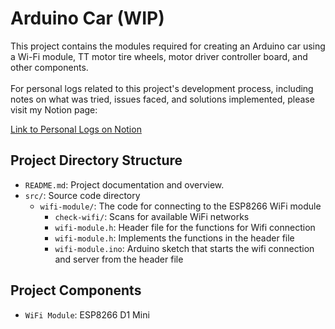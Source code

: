 # Arduino Car (WIP)

This project contains the modules required for creating an Arduino car using a Wi-Fi module, TT motor tire wheels, motor driver controller board, and other components.
<br><br>
For personal logs related to this project's development process, including notes on what was tried, issues faced, and solutions implemented, please visit my Notion page:

[Link to Personal Logs on Notion](https://www.notion.so/c5b6ac126b9d41408ebcfea41daa169a?v=1ad439b3949a4593b61890744ed84b66&pvs=4)

## Project Directory Structure

- `README.md`: Project documentation and overview.
- `src/`: Source code directory
    - `wifi-module/`: The code for connecting to the ESP8266 WiFi module
        - `check-wifi/`: Scans for available WiFi networks
        - `wifi-module.h`: Header file for the functions for Wifi connection
        - `wifi-module.h`: Implements the functions in the header file
        - `wifi-module.ino`: Arduino sketch that starts the wifi connection and server from the header file

## Project Components

- `WiFi Module`: ESP8266 D1 Mini




